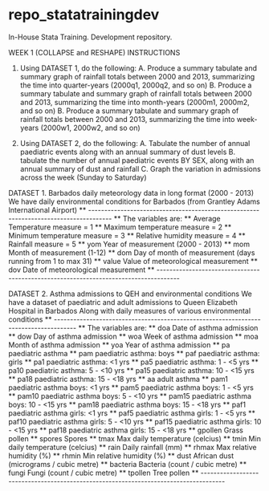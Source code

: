 # repo_statatrainingdev
In-House Stata Training. Development repository.

WEEK 1 (COLLAPSE and RESHAPE)
INSTRUCTIONS

1. Using DATASET 1, do the following:
  A.  Produce a summary tabulate and summary graph of rainfall totals between 2000 and 2013,
      summarizing the time into quarter-years (2000q1, 2000q2, and so on)
  B.  Produce a summary tabulate and summary graph of rainfall totals between 2000 and 2013,
      summarizing the time into month-years (2000m1, 2000m2, and so on)
  B.  Produce a summary tabulate and summary graph of rainfall totals between 2000 and 2013,
      summarizing the time into week-years (2000w1, 2000w2, and so on)

2. Using DATASET 2, do the following:
  A.  Tabulate the number of annual paediatric events along with an annual summary of dust levels
  B.  tabulate the number of annual paediatric events BY SEX, along with an annual summary of
      dust and rainfall
  C.  Graph the variation in admissions across the week (Sunday to Saturday)



DATASET 1. Barbados daily meteorology data in long format (2000 - 2013)
We have daily environmental conditions for Barbados (from Grantley Adams International Airport)
** -------------------------------------------------------------------------------------
** The variables are:
**  Average Temperature     measure = 1
**  Maximum temperature     measure = 2
**  Minimum temperature     measure = 3
**  Relative humidity       measure = 4
**  Rainfall                measure = 5
**  yom                     Year of measurement (2000 - 2013)
**  mom                     Month of measurement (1-12)
**  dom                     Day of month of measurement (days running from 1 to max 31)
**  value                   Value of meteorological measurement
**  dov                     Date of meteorological measurement
** -------------------------------------------------------------------------------------



DATASET 2. Asthma admissions to QEH and environmental conditions
We have a dataset of paediatric and adult admissions to Queen Elizabeth Hospital in Barbados
Along with daily measures of various environmental conditions
** -------------------------------------------------------------------------------------
** The variables are:
** doa       Date of asthma admission
** dow       Day of asthma admission
** woa       Week of asthma admission
** moa       Month of asthma admission
** yoa       Year of asthma admission
** pa        paediatric asthma
** pam       paediatric asthma: boys
** paf       paediatric asthma: girls
** pa1       paediatric asthma: <1 yrs
** pa5       paediatric asthma: 1 - <5 yrs
** pa10      paediatric asthma: 5 - <10 yrs
** pa15      paediatric asthma: 10 - <15 yrs
** pa18      paediatric asthma: 15 - <18 yrs
** aa        adult asthma
** pam1      paediatric asthma boys: <1 yrs
** pam5      paediatric asthma boys: 1 - <5 yrs
** pam10     paediatric asthma boys: 5 - <10 yrs
** pam15     paediatric asthma boys: 10 - <15 yrs
** pam18     paediatric asthma boys: 15 - <18 yrs
** paf1      paediatric asthma girls: <1 yrs
** paf5      paediatric asthma girls: 1 - <5 yrs
** paf10     paediatric asthma girls: 5 - <10 yrs
** paf15     paediatric asthma girls: 10 - <15 yrs
** paf18     paediatric asthma girls: 15 - <18 yrs
** gpollen   Grass pollen
** spores    Spores
** tmax      Max daily temperature (celcius)
** tmin      Min daily temperature (celcius)
** rain      Daily rainfall (mm)
** rhmax     Max relative humidity (%)
** rhmin     Min relative humidity (%)
** dust      African dust (micrograms / cubic metre)
** bacteria  Bacteria (count / cubic metre)
** fungi     Fungi (count / cubic metre)
** tpollen   Tree pollen
** -------------------------------------------------------------------------------------
